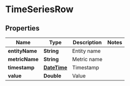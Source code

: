 
# TimeSeriesRow

## Properties
Name | Type | Description | Notes
------------ | ------------- | ------------- | -------------
**entityName** | **String** | Entity name | 
**metricName** | **String** | Metric name | 
**timestamp** | [**DateTime**](DateTime.md) | Timestamp | 
**value** | **Double** | Value | 



